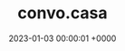 ---
layout: server
title:  convo.casa
date:   2023-01-03 00:00:01 +0000
country: lu
country_name: Luxembourg
continent: europe
description: General-purpose Mastodon instance for everyone, operating from Cape Town.
banner: https://b.convo.casa/site_uploads/files/000/000/001/@1x/8fbbcaea85cd16a3.png
users: 2270
statuses: 4298
---